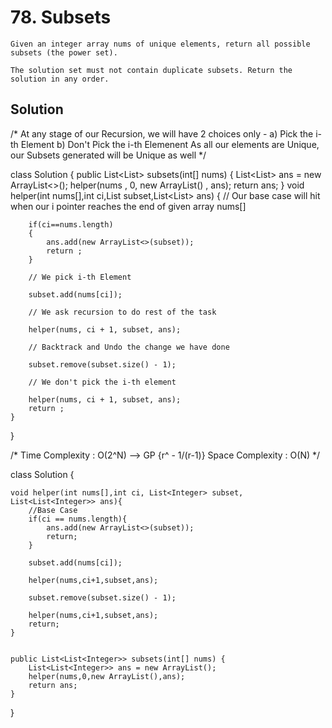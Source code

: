 
 # 78. Subsets
``` PS
Given an integer array nums of unique elements, return all possible subsets (the power set).

The solution set must not contain duplicate subsets. Return the solution in any order.

 ```




## Solution
/* At any stage of our Recursion, we will have 2 choices only -
a) Pick the i-th Element
b) Don't Pick the i-th Elemenent
As all our elements are Unique, our Subsets generated will be Unique as well
*/

class Solution
{
    public List<List<Integer>> subsets(int[] nums)
    {
        List<List<Integer>> ans = new ArrayList<>();
        helper(nums , 0, new ArrayList<Integer>() , ans);
        return ans;
    }
    void helper(int nums[],int ci,List<Integer> subset,List<List<Integer>> ans)
    {
        // Our base case will hit when our i pointer reaches the end of given array nums[]

        if(ci==nums.length)
        {
            ans.add(new ArrayList<>(subset));
            return ;
        }

        // We pick i-th Element

        subset.add(nums[ci]);

        // We ask recursion to do rest of the task

        helper(nums, ci + 1, subset, ans);

        // Backtrack and Undo the change we have done

        subset.remove(subset.size() - 1);

        // We don't pick the i-th element

        helper(nums, ci + 1, subset, ans);
        return ;
    }
}

/*
Time Complexity : O(2^N) --> GP {r^ - 1/(r-1)}
Space Complexity : O(N)
*/

class Solution {
    
    void helper(int nums[],int ci, List<Integer> subset, List<List<Integer>> ans){
        //Base Case
        if(ci == nums.length){
            ans.add(new ArrayList<>(subset));
            return;
        }
        
        subset.add(nums[ci]);
        
        helper(nums,ci+1,subset,ans);
        
        subset.remove(subset.size() - 1);
        
        helper(nums,ci+1,subset,ans);
        return;
    }
    
    
    public List<List<Integer>> subsets(int[] nums) {
        List<List<Integer>> ans = new ArrayList();
        helper(nums,0,new ArrayList(),ans);
        return ans;
    }
}